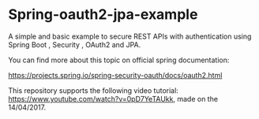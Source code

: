 # Spring-oauth2-jpa-example
A simple and basic example  to secure REST APIs with authentication using Spring Boot , Security , OAuth2 and JPA.

You can find more about this topic on official spring documentation:

https://projects.spring.io/spring-security-oauth/docs/oauth2.html

This repository supports the following video tutorial: https://www.youtube.com/watch?v=0pD7YeTAUkk, made on the 14/04/2017.

